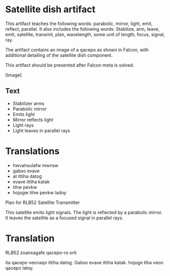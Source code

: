 # Satellite dish artifact

This artifact teaches the following words: parabolic, mirror, light, emit, reflect, parallel. It also includes the following words: Stabilize, arm, leave, emit, satellite, transmit, plan, wavelength, some unit of length, focus, signal, ray.

The artifact contains an image of a qacepo as shown in Falcon, with additional detailing of the satellite dish component. 

This artifact should be presented after Falcon meta is solved. 

[Image]

## Text

* Stabilizer arms
* Parabolic mirror
* Emits light
* Mirror reflects light
* Light rays
* Light leaves in parallel rays

# Translations
* hwvahsulafw mwnsw
* gabxo evave 
* at ittiha datog
* evave ittiha katak
* tihw pevkw
* hojogw tihw pevkw ladoy

Plan for RLB52 Satellite Transmitter

This satellite emits light signals. The light is reflected by a parabolic mirror. It leaves the satellite as a focused signal in parallel rays. 

# Translation
RLB52 zoanxagafe qacepo-ro orti

ita qacepo veonaqo ittiha datog. Gabxo evave ittiha katak. hojoge tiha veon qacepo latoy. 


